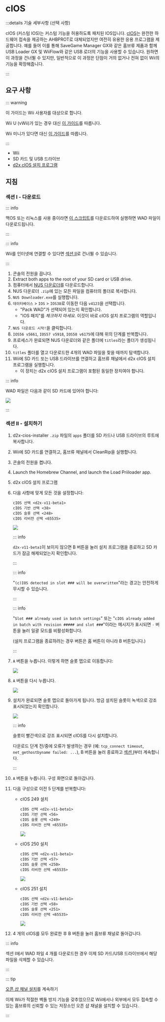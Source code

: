 # cIOS

:::details 기술 세부사항 (선택 사항)

cIOS (커스텀 IOS)는 커스텀 기능을 허용하도록 패치된 IOS입니다. [cIOS](https://wiibrew.org/wiki/Custom_IOS)는 완전한 하드웨어 접속을 제공하는 AHBPROT로 대체되었지만 여전히 유용한 응용 프로그램을 제공합니다. 예를 들어 이를 통해 SaveGame Manager GX와 같은 홈브류 제품과 함께 USB Loader GX 및 WiiFlow와 같은 USB 로더의 기능을 사용할 수 있습니다. 원하면 이 과정을 건너뛸 수 있지만, 일반적으로 이 과정은 단점이 거의 없거나 전혀 없이 Wii의 기능을 확장해줍니다.

:::

## 요구 사항

::: warning

이 가이드는 Wii 사용자를 대상으로 합니다.

Wii U (vWii)가 있는 경우 대신 [이 가이드](cios-vwii)를 따릅니다.

Wii 미니가 있다면 대신 [이 가이드](cios-mini)를 따릅니다.

:::

- Wii
- SD 카드 및 USB 드라이브
- [d2x cIOS 설치 프로그램](/assets/files/d2x-cios-installer.zip)

## 지침

### 섹션 I - 다운로드

::: info

맥OS 또는 리눅스를 사용 중이라면 [이 스크립트](/assets/files/d2x_offline_ios.zip)를 다운로드하여 실행하면 WAD 파일이 다운로드됩니다.

:::

::: info

Wii를 인터넷에 연결할 수 있다면 [섹션 II](cios#section-ii---installing)로 건너뛸 수 있습니다.

:::

1. 콘솔의 전원을 끕니다.
2. Extract both apps to the root of your SD card or USB drive.
3. 컴퓨터에서 [NUS 다운로더](https://github.com/WiiDatabase/nusdownloader/releases/latest/download/NUSD-Mod-NUS-Fix.zip)를 다운로드합니다.
4. NUS 다운로더 `.zip`에 있는 모든 파일을 컴퓨터의 폴더로 복사합니다.
5. `NUS Downloader.exe`를 실행합니다.
6. `데이터베이스` > `IOS` > `IOS38`로 이동한 다음 `v4123`을 선택합니다.
   - "Pack WAD"가 선택되어 있는지 확인합니다.
   - "IOS 패치"를 _체크하지 마세요._ 이것이 바로 cIOS 설치 프로그램의 역할입니다.
7. `NUS 다운로드 시작!`을 클릭합니다.
8. `IOS56 v5661`, `IOS57 v5918`, `IOS58 v6175`에 대해 위의 단계를 반복합니다.
9. 프로세스가 완료되면 NUS 다운로더와 같은 폴더에 `titles`라는 폴더가 생성됩니다.
10. `titles` 폴더를 열고 다운로드한 4개의 WAD 파일을 찾을 때까지 탐색합니다.
11. Wii에 SD 카드 또는 USB 드라이브를 연결하고 홈브류 채널에서 d2x cIOS 설치 프로그램을 실행합니다.
    - 이 장치는 d2x cIOS 설치 프로그램이 포함된 동일한 장치여야 합니다.

::: info

WAD 파일은 다음과 같이 SD 카드에 있어야 합니다:

![](/images/cios/d2x_offline_ios.png)

:::

### 섹션 II - 설치하기

1. d2x-cios-installer `.zip` 파일의 `apps` 폴더를 SD 카드나 USB 드라이브의 루트에 복사합니다.

2. Wii에 SD 카드를 연결하고, 홈브류 채널에서 CleanRip을 실행합니다.

3. 콘솔의 전원을 켭니다.

4. Launch the Homebrew Channel, and launch the Load Priiloader app.

5. d2x cIOS 설치 프로그램

6. 다음 사항에 맞게 모든 것을 설정합니다:

   ```
   cIOS 선택 <d2x-v11-beta1>
   cIOS 기반 선택 <38>
   cIOS 슬롯 선택 <248>
   cIOS 리비전 선택 <65535>
   ```

   ![](/images/cios/d2x_v11_248.png)

   ::: info

   `d2x-v11-beta1`이 보이지 않으면 B 버튼을 눌러 설치 프로그램을 종료하고 SD 카드가 잠금 해제되었는지 확인합니다.

   :::

   ::: info

   "`(c)IOS detected in slot ### will be overwritten`"라는 경고는 안전하게 무시할 수 있습니다.

   :::

   ::: info

   "`Slot ### already used in batch settings`" 또는 "`cIOS already added in batch with revision ##### and slot ###`"이라는 메시지가 표시되면 `-` 버튼을 눌러 일괄 모드를 비활성화합니다.

   (설치 프로그램을 종료하려는 경우 버튼은 홈 버튼이 아니라 B 버튼입니다.)

   :::

7. `A` 버튼을 누릅니다. 이렇게 하면 슬롯 맵으로 이동합니다:

   ![](/images/cios/d2x_summary.png)

8. `A` 버튼을 다시 누릅니다.

   ![](/images/cios/d2x_installation.png)

9. 설치가 완료되면 슬롯 맵으로 돌아가게 됩니다. 방금 설치된 슬롯이 녹색으로 강조 표시되었는지 확인합니다.

   ![](/images/cios/d2x_log.png)

   ::: info

   슬롯이 빨간색으로 강조 표시되면 cIOS를 다시 설치합니다.

   다운로드 단계 전/중에 오류가 발생하는 경우 (예: `tcp_connect timeout`, `net_gethostbyname failed: ...`), B 버튼을 눌러 종료하고 [섹션 I](#section-i---downloading)부터 계속합니다.

   :::

10. `A` 버튼을 누릅니다. 구성 화면으로 돌아갑니다.

11. 다음 구성으로 이전 5 단계를 반복합니다:

    - cIOS 249 설치

      ```
      cIOS 선택 <d2x-v11-beta1>
      cIOS 기반 선택 <56>
      cIOS 슬롯 선택 <249>
      cIOS 리비전 선택 <65535>
      ```

      ![](/images/cios/d2x_v11_249.png)

    - cIOS 250 설치

      ```
      cIOS 선택 <d2x-v11-beta1>
      cIOS 기반 선택 <57>
      cIOS 슬롯 선택 <250>
      cIOS 리비전 선택 <65535>
      ```

      ![](/images/cios/d2x_v11_250.png)

    - cIOS 251 설치

      ```
      cIOS 선택 <d2x-v11-beta1>
      cIOS 기반 선택 <58>
      cIOS 슬롯 선택 <251>
      cIOS 리비전 선택 <65535>
      ```

      ![](/images/cios/d2x_v11_251.png)

12. 4 개의 cIOS를 모두 완료한 후 B 버튼을 눌러 홈브류 채널로 돌아갑니다.

::: info

섹션 I에서 WAD 파일 4 개를 다운로드한 경우 이제 SD 카드/USB 드라이브에서 해당 파일을 삭제할 수 있습니다.

:::

::: tip

[오픈 샵 채널 설치](osc)를 계속하기

이제 Wii가 적절한 벽돌 방지 기능을 갖추었으므로 Wii에서나 외부에서 모두 접속할 수 있는 홈브류의 신뢰할 수 있는 저장소인 오픈 샵 채널을 설치할 수 있습니다.

:::
